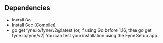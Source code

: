 ## Dependencies

- Install Go
- Install Gcc (Compiler)
- go get fyne.io/fyne/v2@latest (or, if using Go before 1.16, then go get fyne.io/fyne/v2)
You can test your installation using the Fyne Setup app.